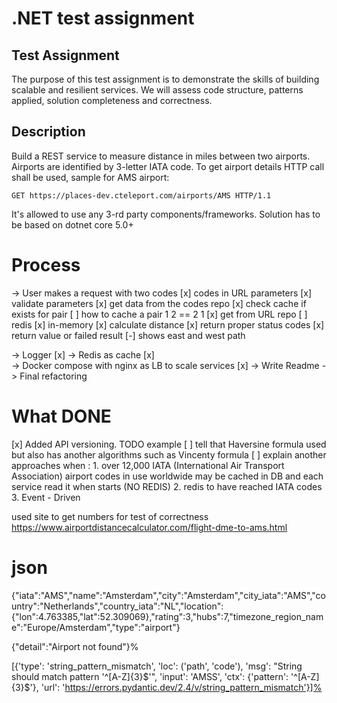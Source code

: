 # .NET test assignment

## Test Assignment
The purpose of this test assignment is to demonstrate the skills of building scalable and resilient services.
We will assess code structure, patterns applied, solution completeness and correctness.

## Description
Build a REST service to measure distance in miles between two airports. Airports are identified by 3-letter IATA code.
To get airport details HTTP call shall be used, sample for AMS airport:

``` shell
GET https://places-dev.cteleport.com/airports/AMS HTTP/1.1
```

It's allowed to use any 3-rd party components/frameworks. Solution has to be based on dotnet core 5.0+


# Process 

-> User makes a request with two codes 
    [x] codes in URL parameters 
    [x] validate parameters 
    [x] get data from the codes repo
        [x] check cache if exists for pair 
            [ ] how to cache a pair 1 2 == 2 1
        [x] get from URL repo
        [ ] redis
        [x] in-memory
    [x] calculate distance 
    [x] return proper status codes
    [x] return value or failed result 
    [-] shows east and west path 

-> Logger [x]
-> Redis as cache [x]  
-> Docker compose with nginx as LB to scale services  [x]
-> Write Readme 
-> Final refactoring

# What DONE 

[x] Added API versioning. TODO example 
[ ] tell that Haversine formula used but also has another algorithms such as Vincenty formula
[ ] explain another approaches when : 
    1. over 12,000 IATA (International Air Transport Association) airport codes in use worldwide may be cached in DB and each service read it when starts (NO REDIS)
    2. redis to have reached IATA codes 
    3. Event - Driven 

used site to get numbers for test of correctness 
https://www.airportdistancecalculator.com/flight-dme-to-ams.html

# json  
{"iata":"AMS","name":"Amsterdam","city":"Amsterdam","city_iata":"AMS","country":"Netherlands","country_iata":"NL","location":{"lon":4.763385,"lat":52.309069},"rating":3,"hubs":7,"timezone_region_name":"Europe/Amsterdam","type":"airport"}

{"detail":"Airport not found"}%

[{'type': 'string_pattern_mismatch', 'loc': ('path', 'code'), 'msg': "String should match pattern '^[A-Z]{3}$'", 'input': 'AMSS', 'ctx': {'pattern': '^[A-Z]{3}$'}, 'url': 'https://errors.pydantic.dev/2.4/v/string_pattern_mismatch'}]%

